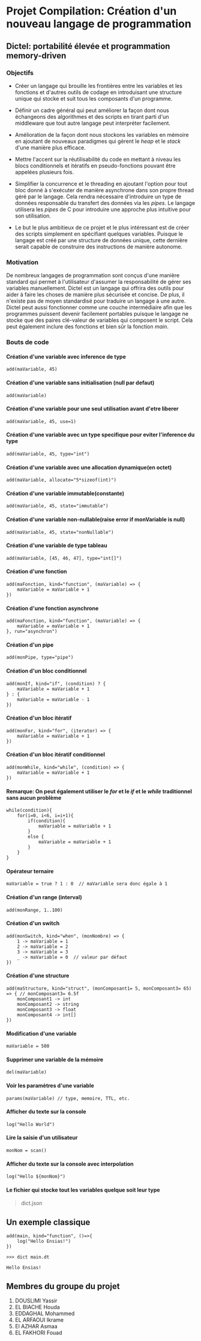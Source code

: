 # Projet Compilation: Création d'un nouveau langage de programmation

## Dictel: portabilité élevée et programmation memory-driven

### Objectifs

- Créer un langage qui brouille les frontières entre les variables et les fonctions et d'autres outils de codage en introduisant une structure unique qui stocke et suit tous les composants d'un programme.

- Définir un cadre général qui peut améliorer la façon dont nous échangeons des algorithmes et des scripts en tirant parti d'un middleware que tout autre langage peut interpréter facilement.

- Amélioration de la façon dont nous stockons les variables en mémoire en ajoutant de nouveaux paradigmes qui gèrent le *heap* et le *stack* d'une manière plus efficace.

- Mettre l'accent sur la réutilisabilité du code en mettant à niveau les blocs conditionnels et itératifs en pseudo-fonctions pouvant être appelées plusieurs fois.

- Simplifier la concurrence et le threading en ajoutant l'option pour tout bloc donné à s'exécuter de manière asynchrone dans son propre thread géré par le langage. Cela rendra nécessaire d'introduire un type de données responsable du transfert des données via les *pipes*. Le langage utilisera les *pipes* de C pour introduire une approche plus intuitive pour son utilisation.

- Le but le plus ambitieux de ce projet et le plus intéressant est de créer des scripts simplement en spécifiant quelques variables. Puisque le langage est créé par une structure de données unique, cette dernière serait capable de construire des instructions de manière autonome.

### Motivation

De nombreux langages de programmation sont conçus d'une manière standard qui permet à l'utilisateur d'assumer la responsabilité de gérer ses variables manuellement. Dictel est un langage qui offrira des outils pour aider à faire les choses de manière plus sécurisée et concise. De plus, il n'existe pas de moyen standardisé pour traduire un langage à une autre. Dictel peut aussi fonctionner comme une couche intermédiaire afin que les programmes puissent devenir facilement portables puisque le langage ne stocke que des paires clé-valeur de variables qui composent le script. Cela peut également inclure des fonctions et bien sûr la fonction *main*.

### Bouts de code

#### Création d'une variable avec inference de type

    add(maVariable, 45)

#### Création d'une variable sans initialisation (null par defaut)

    add(maVariable)

#### Création d'une variable pour une seul utilisation avant d'etre liberer

    add(maVariable, 45, use=1)

#### Création d'une variable avec un type specifique pour eviter l'inference du type

    add(maVariable, 45, type="int")

#### Création d'une variable avec une allocation dynamique(en octet)

    add(maVariable, allocate="5*sizeof(int)")

#### Création d'une variable immutable(constante)

    add(maVariable, 45, state="immutable")

#### Création d'une variable non-nullable(raise error if monVariable is null)

    add(maVariable, 45, state="nonNullable")

#### Création d'une variable de type tableau

    add(maVariable, [45, 46, 47], type="int[]")

#### Création d'une fonction

    add(maFonction, kind="function", (maVariable) => {
        maVariable = maVariable + 1
    })

#### Création d'une fonction asynchrone

    add(maFonction, kind="function", (maVariable) => {
        maVariable = maVariable + 1
    }, run="asynchron")

#### Création d'un pipe

    add(monPipe, type="pipe")

#### Création d'un bloc conditionnel

    add(monIf, kind="if", (condition) ? {
        maVariable = maVariable + 1
    } : {
        maVariable = maVariable - 1
    })

#### Création d'un bloc itératif

    add(monFor, kind="for", (iterator) => {
        maVariable = maVariable + 1
    })

#### Création d'un bloc itératif conditionnel

    add(monWhile, kind="while", (condition) => {
        maVariable = maVariable + 1
    })

#### Remarque: On peut également utiliser le *for* et le *if* et le *while* traditionnel sans aucun problème

    while(condition){
        for(i=0, i<6, i=i+1){
            if(condition){
                maVariable = maVariable + 1
            }
            else {
                maVariable = maVariable + 1
            }
        }
    }

#### Opérateur ternaire

    maVariable = true ? 1 : 0  // maVariable sera donc égale à 1

#### Création d'un range (interval)

    add(monRange, 1..100)

#### Création d'un switch

    add(monSwitch, kind="when", (monNombre) => {
        1 -> maVariable = 1
        2 -> maVariable = 2
        3 -> maVariable = 3
        _ -> maVariable = 0  // valeur par défaut 
    })

#### Création d'une structure

    add(maStructure, kind="struct", (monComposant1= 5, monComposant3= 65) => { // monComposant3= 6.5f
        monComposant1 -> int
        monComposant2 -> string
        monComposant3 -> float
        monComposant4 -> int[]
    })

#### Modification d'une variable

    maVariable = 500

#### Supprimer une variable de la mémoire

    del(maVariable)

#### Voir les paramètres d'une variable

    params(maVariable) // type, memoire, TTL, etc.

#### Afficher du texte sur la console

    log("Hello World")

#### Lire la saisie d'un utilisateur

    monNom = scan()

#### Afficher du texte sur la console avec interpolation

    log("Hello ${monNom}")

#### Le fichier qui stocke tout les variables quelque soit leur type

> dict.json

## Un exemple classique

    add(main, kind="function", ()=>{
        log("Hello Ensias!")
    })

`>>> dict main.dt`

`Hello Ensias!`

## Membres du groupe du projet

1. DOUSLIMI Yassir
2. EL BIACHE Houda
3. EDDAGHAL Mohammed
4. EL ARFAOUI Ikrame
5. El AZHAR Asmaa
6. EL FAKHORI Fouad
